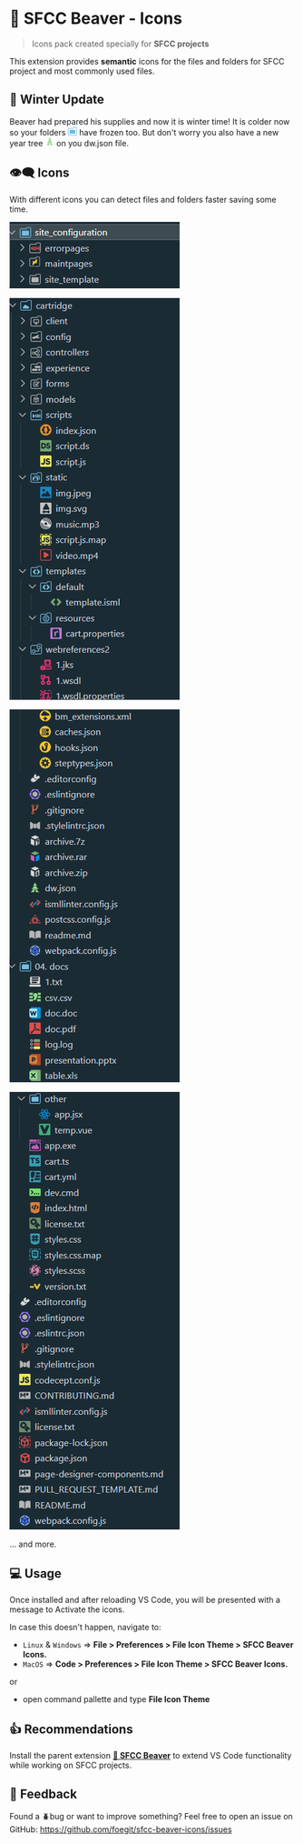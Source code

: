 # 🦫 SFCC Beaver - Icons

> Icons pack created specially for **SFCC projects**

This extension provides **semantic** icons for the files and folders for SFCC project and most commonly used files.

## 🌲 Winter Update

Beaver had prepared his supplies and now it is winter time! It is colder now so your folders ![alt text](static/folderExp.png) have frozen too. But don't worry you also have a new year tree ![alt text](static/dw-tree.png) on you dw.json file.

## 👁️‍🗨️ Icons

With different icons you can detect files and folders faster saving some time.

![alt text](static/winter1.png)

![alt text](static/winter2.png)

![alt text](static/winter3.png)

![alt text](static/winter4.png)


... and more.

## 💻 Usage

Once installed and after reloading VS Code, you will be presented with a message to Activate the icons.

In case this doesn't happen, navigate to:

- `Linux` & `Windows` => **File > Preferences > File Icon Theme > SFCC Beaver Icons.**
- `MacOS` => **Code > Preferences > File Icon Theme > SFCC Beaver Icons.**

or

- open command pallette and type **File Icon Theme**

## 👍 Recommendations

Install the parent extension **[🦫 SFCC Beaver](https://marketplace.visualstudio.com/items?itemName=SerhiiHlavatskyi.sfcc-beaver 'Open marketplace')** to extend VS Code functionality while working on SFCC projects.

## 📨 Feedback

Found a 🪲bug or want to improve something? Feel free to open an issue on GitHub: <https://github.com/foegit/sfcc-beaver-icons/issues>

